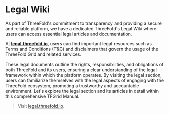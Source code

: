 # Legal Wiki

As part of ThreeFold's commitment to transparency and providing a secure and reliable platform, we have a dedicated ThreeFold's Legal Wiki where users can access essential legal articles and documentation. 

At [**legal.threefold.io**](https://legal.threefold.io), users can find important legal resources such as Terms and Conditions (T&C) and disclaimers that govern the usage of the ThreeFold Grid and related services.

 These legal documents outline the rights, responsibilities, and obligations of both ThreeFold and its users, ensuring a clear understanding of the legal framework within which the platform operates. By visiting the legal section, users can familiarize themselves with the legal aspects of engaging with the ThreeFold ecosystem, promoting a trustworthy and accountable environment. Let's explore the legal section and its articles in detail within this comprehensive TFGrid Manual.

> Visit [legal.threefold.io](https://library.threefold.me/info/legal/#/).